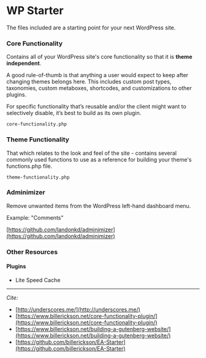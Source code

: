 # WP Starter
The files included are a starting point for your next WordPress site.

### Core Functionality
Contains all of your WordPress site's core functionality so that it is **theme independent**.

A good rule-of-thumb is that anything a user would expect to keep after changing themes belongs here. This includes custom post types, taxonomies, custom metaboxes, shortcodes, and customizations to other plugins.

For specific functionality that’s reusable and/or the client might want to selectively disable, it’s best to build as its own plugin.

`core-functionality.php`

### Theme Functionality
That which relates to the look and feel of the site - contains several commonly used functions to use as a reference for building your theme's functions.php file.

`theme-functionality.php`

### Adminimizer
Remove unwanted items from the WordPress left-hand dashboard menu.

Example: "Comments"

[https://github.com/landonkd/adminimizer](https://github.com/landonkd/adminimizer)


### Other Resources

#### Plugins
- Lite Speed Cache


---

*Cite:*
- [http://underscores.me/](http://underscores.me/)
- [https://www.billerickson.net/core-functionality-plugin/](https://www.billerickson.net/core-functionality-plugin/)
- [https://www.billerickson.net/building-a-gutenberg-website/](https://www.billerickson.net/building-a-gutenberg-website/)
- [https://github.com/billerickson/EA-Starter](https://github.com/billerickson/EA-Starter)
